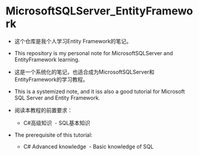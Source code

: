 # MicrosoftSQLServer_EntityFramework

* 这个仓库是我个人学习Entity Framework的笔记。
* This repository is my personal note for MicrosoftSQLServer and EntityFramework learning.

* 这是一个系统化的笔记，也适合成为MicrosoftSQLServer和EntityFramework的学习教程。
* This is a systemized note, and it iss also a good tutorial for Microsoft SQL Server and Entity Framework.

* 阅读本教程的前置要求：
  - C#高级知识
  - SQL基本知识
  
* The prerequisite of this tutorial:
  - C# Advanced knowledge
  - Basic knowledge of SQL
